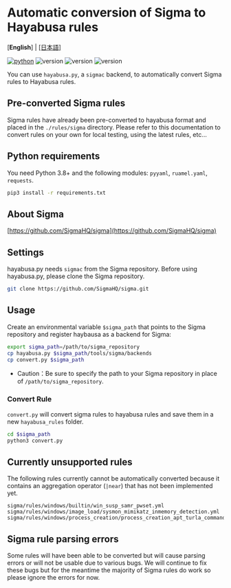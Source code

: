 # Automatic conversion of Sigma to Hayabusa rules

[**English**] | [\[日本語\]](README-Japanese.md)

[![python](https://img.shields.io/badge/python-3.8-blue)](https://www.python.org/)
![version](https://img.shields.io/badge/Platform-Win-green)
![version](https://img.shields.io/badge/Platform-Lin-green)
![version](https://img.shields.io/badge/Platform-Mac-green)

You can use `hayabusa.py`, a `sigmac` backend, to automatically convert Sigma rules to Hayabusa rules.

## Pre-converted Sigma rules

Sigma rules have already been pre-converted to hayabusa format and placed in the `./rules/sigma` directory. 
Please refer to this documentation to convert rules on your own for local testing, using the latest rules, etc...

## Python requirements

You need Python 3.8+ and the following modules: `pyyaml`, `ruamel.yaml`, `requests`. 

```sh
pip3 install -r requirements.txt
```

## About Sigma

[https://github.com/SigmaHQ/sigma](https://github.com/SigmaHQ/sigma)

## Settings

hayabusa.py needs `sigmac` from the Sigma repository.
Before using hayabusa.py, please clone the Sigma repository.

```sh
git clone https://github.com/SigmaHQ/sigma.git
```

## Usage

Create an environmental variable `$sigma_path` that points to the Sigma repository and register haybausa as a backend for Sigma:

```sh
export sigma_path=/path/to/sigma_repository
cp hayabusa.py $sigma_path/tools/sigma/backends
cp convert.py $sigma_path
```

* Caution：Be sure to specify the path to your Sigma repository in place of `/path/to/sigma_repository`.

### Convert Rule

`convert.py` will convert sigma rules to hayabusa rules and save them in a new `hayabusa_rules` folder.

```sh
cd $sigma_path
python3 convert.py
```

## Currently unsupported rules

The following rules currently cannot be automatically converted because it contains an aggregation operator (`|near`) that has not been implemented yet.

```
sigma/rules/windows/builtin/win_susp_samr_pwset.yml
sigma/rules/windows/image_load/sysmon_mimikatz_inmemory_detection.yml
sigma/rules/windows/process_creation/process_creation_apt_turla_commands_medium.yml
```

## Sigma rule parsing errors

Some rules will have been able to be converted but will cause parsing errors or will not be usable due to various bugs. We will continue to fix these bugs but for the meantime the majority of Sigma rules do work so please ignore the errors for now.
